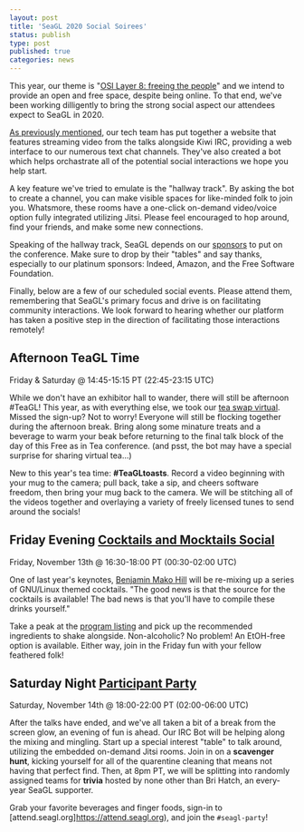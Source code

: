 ```yaml
---
layout: post
title: 'SeaGL 2020 Social Soirees'
status: publish
type: post
published: true
categories: news
---
```


This year, our theme is "[OSI Layer 8: freeing the people](https://seagl.org/news/2020/11/10/announcing-SeaGL-2020-theme.html)" and we intend to provide an open and free space, despite being online. To that end, we've been working dilligently to bring the strong social aspect our attendees expect to SeaGL in 2020.

[As previously mentioned](https://seagl.org/news/2020/11/09/seagl-tech-stack.html), our tech team has put together a website that features streaming video from the talks alongside Kiwi IRC, providing a web interface to our numerous text chat channels. They've also created a bot which helps orchastrate all of the potential social interactions we hope you help start.

A key feature we've tried to emulate is the "hallway track". By asking the bot to create a channel, you can make visible spaces for like-minded folk to join you. Whatsmore, these rooms have a one-click on-demand video/voice option fully integrated utilizing Jitsi. Please feel encouraged to hop around, find your friends, and make some new connections.

Speaking of the hallway track, SeaGL depends on our [sponsors](https://seagl.org/sponsors/2020.html) to put on the conference. Make sure to drop by their "tables" and say thanks, especially to our platinum sponsors: Indeed, Amazon, and the Free Software Foundation.

Finally, below are a few of our scheduled social events. Please attend them, remembering that SeaGL's primary focus and drive is on facilitating community interactions. We look forward to hearing whether our platform has taken a positive step in the direction of facilitating those interactions remotely!


## Afternoon TeaGL Time

Friday & Saturday @ 14:45-15:15 PT (22:45-23:15 UTC)

While we don't have an exhibitor hall to wander, there will still be afternoon #TeaGL! This year, as with everything else, we took our [tea swap virtual](https://seagl.org/news/2020/09/25/teagl-online.html). Missed the sign-up? Not to worry! Everyone will still be flocking together during the afternoon break. Bring along some minature treats and a beverage to warm your beak before returning to the final talk block of the day of this Free as in Tea conference. (and psst, the bot may have a special surprise for sharing virtual tea...)

New to this year's tea time: **#TeaGLtoasts**. Record a video beginning with your mug to the camera; pull back, take a sip, and cheers software freedom, then bring your mug back to the camera. We will be stitching all of the videos together and overlaying a variety of freely licensed tunes to send around the socials!


## Friday Evening [Cocktails and Mocktails Social](https://osem.seagl.org/conferences/seagl2020/program/proposals/811)

Friday, November 13th @ 16:30-18:00 PT (00:30-02:00 UTC)

One of last year's keynotes, [Benjamin Mako Hill](https://seagl.org/news/2019/09/30/keynote-benjamin-mako-hill.html) will be re-mixing up a series of GNU/Linux themed cocktails. "The good news is that the source for the cocktails is available! The bad news is that you'll have to compile these drinks yourself."

Take a peak at the [program listing](https://osem.seagl.org/conferences/seagl2020/program/proposals/811) and pick up the recommended ingredients to shake alongside. Non-alcoholic? No problem! An EtOH-free option is available. Either way, join in the Friday fun with your fellow feathered folk!


## Saturday Night [Participant Party](https://osem.seagl.org/conferences/seagl2020/program/proposals/812)

Saturday, November 14th @ 18:00-22:00 PT (02:00-06:00 UTC)

After the talks have ended, and we've all taken a bit of a break from the screen glow, an evening of fun is ahead. Our IRC Bot will be helping along the mixing and mingling. Start up a special interest "table" to talk around, utilizing the embedded on-demand Jitsi rooms. Join in on a **scavenger hunt**, kicking yourself for all of the quarentine cleaning that means not having that perfect find. Then, at 8pm PT, we will be splitting into randomly assigned teams for **trivia** hosted by none other than Bri Hatch, an every-year SeaGL supporter.

Grab your favorite beverages and finger foods, sign-in to [attend.seagl.org]https://attend.seagl.org), and join the `#seagl-party`!
